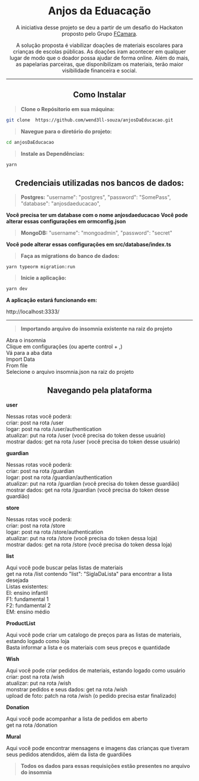 <h1 align="center">Anjos da Eduacação</h1>

<p align="center">A iniciativa desse projeto se deu a partir de um desafio do Hackaton proposto pelo Grupo <a target="_blank" href="https://digital.fcamara.com.br/programadeformacao">FCamara</a>.</p> 
<p align="center">A solução proposta é viabilizar doações de materiais escolares para crianças de escolas públicas. As doações iram acontecer em qualquer lugar de modo que o doador possa ajudar de forma online. Além do mais, as papelarias parceiras, que disponibilizam os materiais, terão maior visibilidade financeira e social. </p>

<hr>

<h2 align="center">Como Instalar</h2>

> **Clone o Repósitorio em sua máquina:**

```bash
git clone  https://github.com/wend3ll-souza/anjosDaEducacao.git
```

> **Navegue para o diretório do projeto:**

```bash
cd anjosDaEducacao
```

> **Instale as Dependências:**

```bash
yarn
```

<h2 align="center">Credenciais utilizadas nos bancos de dados:</h2>

> **Postgres:**
"username": "postgres",
"password": "SomePass",
"database": "anjosdaeducacao",

**Você precisa ter um database com o nome anjosdaeducacao**
**Você pode alterar essas configurações em ormconfig.json**

> **MongoDB:**
"username": "mongoadmin",
"password": "secret"

**Você pode alterar essas configurações em src/database/index.ts**

> **Faça as migrations do banco de dados:**
```
yarn typeorm migration:run
```

> **Inicie a aplicação:**

```bash
yarn dev
```
**A aplicação estará funcionando em:**

http://localhost:3333/

<hr>


> **Importando arquivo do insomnia existente na raiz do projeto**
<p>
  Abra o insomnia </br>
  Clique em configurações (ou aperte control + ,) </br>
  Vá para a aba data </br>
  Import Data </br>
  From file </br>
  Selecione o arquivo insomnia.json na raiz do projeto </br>
</p>

<h2 align="center">Navegando pela plataforma</h2>

**user** 
<p>
  Nessas rotas você poderá: </br>
  criar: post na rota /user </br>
  logar: post na rota /user/authentication </br>
  atualizar: put na rota /user (você precisa do token desse usuário) </br>
  mostrar dados: get na rota /user (você precisa do token desse usuário) </br>
</p>

**guardian**
<p>
  Nessas rotas você poderá: </br>
  criar: post na rota /guardian </br>
  logar: post na rota /guardian/authentication </br>
  atualizar: put na rota /guardian (você precisa do token desse guardião) </br>
  mostrar dados: get na rota /guardian (você precisa do token desse guardião) </br>
</p>

**store**
<p>
  Nessas rotas você poderá: </br>
  criar: post na rota /store </br>
  logar: post na rota /store/authentication </br>
  atualizar: put na rota /store (você precisa do token dessa loja) </br>
  mostrar dados: get na rota /store (você precisa do token dessa loja) </br>
</p>

**list**
<p>
Aqui você pode buscar pelas listas de materiais </br>
get na rota /list contendo "list": "SiglaDaLista" para encontrar a lista desejada </br>
Listas existentes: </br>
  EI: ensino infantil </br>
  F1: fundamental 1 </br>
  F2: fundamental 2 </br>
  EM: ensino médio </br>
</p>

**ProductList**
<p>
Aqui você pode criar um catalogo de preços para as listas de materiais, estando logado como loja </br>
Basta informar a lista e os materiais com seus preços e quantidade </br>
</p>

**Wish**
<p>
  Aqui você pode criar pedidos de materiais, estando logado como usuário </br>
  criar: post na rota /wish </br>
  atualizar: put na rota /wish </br>
  monstrar pedidos e seus dados: get na rota /wish </br>
  upload de foto: patch na rota /wish (o pedido precisa estar finalizado) </br>
</p>

**Donation**
<p>
  Aqui você pode acompanhar a lista de pedidos em aberto </br>
  get na rota /donation </br>
</p>

**Mural**
<p>
  Aqui você pode encontrar mensagens e imagens das crianças que tiveram seus pedidos atendidos, além da lista de guardiões
</p>

> **Todos os dados para essas requisições estão presentes no arquivo do insomnia**
